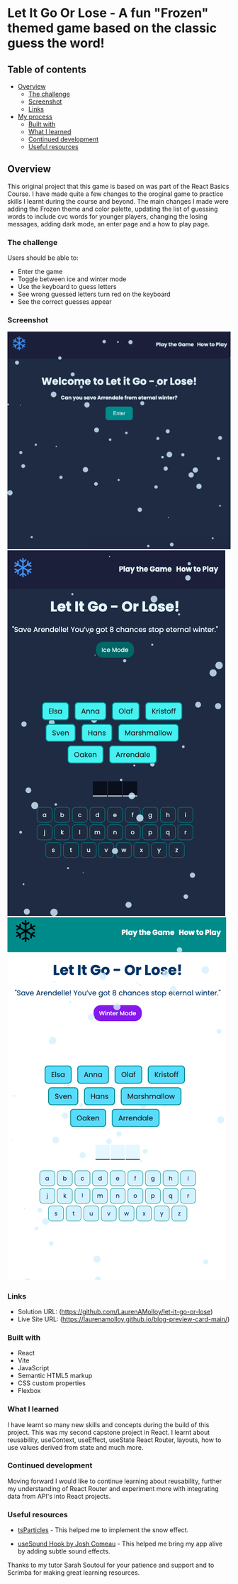 # Let It Go Or Lose - A fun "Frozen" themed game based on the classic guess the word!

## Table of contents

- [Overview](#overview)
  - [The challenge](#the-challenge)
  - [Screenshot](#screenshot)
  - [Links](#links)
- [My process](#my-process)
  - [Built with](#built-with)
  - [What I learned](#what-i-learned)
  - [Continued development](#continued-development)
  - [Useful resources](#useful-resources)

## Overview

This original project that this game is based on was part of the React Basics Course. I have made quite a few changes to the oroginal game to practice skills I learnt during the course and beyond. The main changes I made were adding the Frozen theme and color palette, updating the list of guessing words to include cvc words for younger players, changing the losing messages, adding dark mode, an enter page and a how to play page.

### The challenge

Users should be able to:

- Enter the game
- Toggle between ice and winter mode
- Use the keyboard to guess letters
- See wrong guessed letters turn red on the keyboard
- See the correct guesses appear

### Screenshot

![](./src/assets/img/enter_dark.png)
![](./src/assets/img/winter_mode.png)
![](./src/assets/img/ice_mode.png)

### Links

- Solution URL: (https://github.com/LaurenAMolloy/let-it-go-or-lose)
- Live Site URL: (https://laurenamolloy.github.io/blog-preview-card-main/)

### Built with

- React
- Vite
- JavaScript
- Semantic HTML5 markup
- CSS custom properties
- Flexbox

### What I learned

I have learnt so many new skills and concepts during the build of this project. This was my second capstone project in React. I learnt about reusability, useContext, useEffect, useState React Router, layouts, how to use values derived from state and much more.

### Continued development

Moving forward I would like to continue learning about reusability, further my understanding of React Router and experiment more with integrating data from API's into React projects.

### Useful resources

- [tsParticles](https://particles.js.org/) - This helped me to implement the snow effect.

- [useSound Hook by Josh Comeau](https://www.joshwcomeau.com/react/announcing-use-sound-react-hook/) - This helped me bring my app alive by adding subtle sound effects.

Thanks to my tutor Sarah Soutoul for your patience and support and to Scrimba for making great learning resources.
